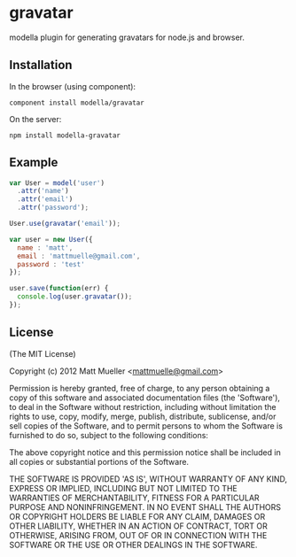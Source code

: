 # gravatar

  modella plugin for generating gravatars for node.js and browser.
  
## Installation

In the browser (using component):

    component install modella/gravatar
    
On the server:

    npm install modella-gravatar

## Example

```js
var User = model('user')
  .attr('name')
  .attr('email')
  .attr('password');

User.use(gravatar('email'));

var user = new User({
  name : 'matt',
  email : 'mattmuelle@gmail.com',
  password : 'test'
});

user.save(function(err) {
  console.log(user.gravatar());
});
```

## License

(The MIT License)

Copyright (c) 2012 Matt Mueller &lt;mattmuelle@gmail.com&gt;

Permission is hereby granted, free of charge, to any person obtaining
a copy of this software and associated documentation files (the
'Software'), to deal in the Software without restriction, including
without limitation the rights to use, copy, modify, merge, publish,
distribute, sublicense, and/or sell copies of the Software, and to
permit persons to whom the Software is furnished to do so, subject to
the following conditions:

The above copyright notice and this permission notice shall be
included in all copies or substantial portions of the Software.

THE SOFTWARE IS PROVIDED 'AS IS', WITHOUT WARRANTY OF ANY KIND,
EXPRESS OR IMPLIED, INCLUDING BUT NOT LIMITED TO THE WARRANTIES OF
MERCHANTABILITY, FITNESS FOR A PARTICULAR PURPOSE AND NONINFRINGEMENT.
IN NO EVENT SHALL THE AUTHORS OR COPYRIGHT HOLDERS BE LIABLE FOR ANY
CLAIM, DAMAGES OR OTHER LIABILITY, WHETHER IN AN ACTION OF CONTRACT,
TORT OR OTHERWISE, ARISING FROM, OUT OF OR IN CONNECTION WITH THE
SOFTWARE OR THE USE OR OTHER DEALINGS IN THE SOFTWARE.

